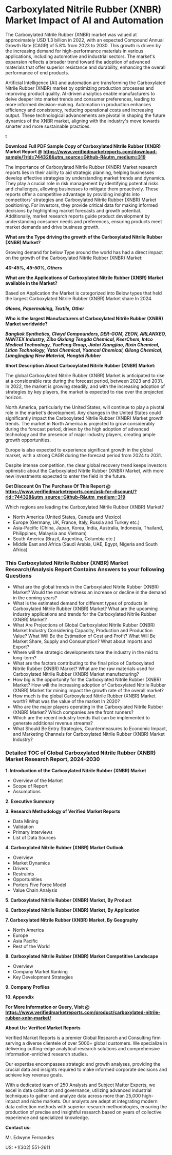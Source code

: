 <meta name="title" content="Global Carboxylated Nitrile Rubber (XNBR) Market Impact of AI and Automation"><meta name="description" content="The Carboxylated Nitrile Rubber (XNBR) market was valued at approximately USD 1.3 billion in 2022, with an expected Compound Annual Growth Rate (CAGR) of 5.8% from 202"><meta name="title" content="Carboxylated Nitrile Rubber (XNBR) Market Size, Share, Scope, Trends, Growth, Opportunities, Analysis, Forecast"><h1>Carboxylated Nitrile Rubber (XNBR) Market Impact of AI and Automation</h1><p>The Carboxylated Nitrile Rubber (XNBR) market was valued at approximately USD 1.3 billion in 2022, with an expected Compound Annual Growth Rate (CAGR) of 5.8% from 2023 to 2030. This growth is driven by the increasing demand for high-performance materials in various applications, including automotive and industrial sectors. The market's expansion reflects a broader trend toward the adoption of advanced materials that offer superior resistance and durability, enhancing the overall performance of end products.</p><p>Artificial Intelligence (AI) and automation are transforming the Carboxylated Nitrile Rubber (XNBR) market by optimizing production processes and improving product quality. AI-driven analytics enable manufacturers to delve deeper into market trends and consumer preferences, leading to more informed decision-making. Automation in production enhances efficiency and consistency, reducing operational costs and increasing output. These technological advancements are pivotal in shaping the future dynamics of the XNBR market, aligning with the industry's move towards smarter and more sustainable practices.</p>t</p><p id="" class=""><strong>Download Full PDF Sample Copy of Carboxylated Nitrile Rubber (XNBR) Market Report @ <a href="https://www.verifiedmarketreports.com/download-sample/?rid=744328&utm_source=Github-R&utm_medium=319" target="_blank">https://www.verifiedmarketreports.com/download-sample/?rid=744328&utm_source=Github-R&utm_medium=319</a></strong></p><p>The importance of&nbsp;Carboxylated Nitrile Rubber (XNBR) Market research reports lies in their ability to aid strategic planning, helping businesses develop effective strategies by understanding market trends and dynamics. They play a crucial role in risk management by identifying potential risks and challenges, allowing businesses to mitigate them proactively. These reports offer a competitive advantage by providing insights into competitors' strategies and Carboxylated Nitrile Rubber (XNBR) Market positioning. For investors, they provide critical data for making informed decisions by highlighting market forecasts and growth potential. Additionally, market research reports guide product development by understanding consumer needs and preferences, ensuring products meet market demands and drive business growth.</p><p><strong>What are the&nbsp;Type driving the growth of the Carboxylated Nitrile Rubber (XNBR) Market?</strong></p><p id="" class="">Growing demand for below Type around the world has had a direct impact on the growth of the Carboxylated Nitrile Rubber (XNBR) Market:</p><em><strong>40-45%, 45-50%, Others</strong></em></p><strong>What are the&nbsp;Applications&nbsp;of Carboxylated Nitrile Rubber (XNBR) Market available in the Market?</strong></p><p id="" class="">Based on Application the Market is categorized into Below types that held the largest Carboxylated Nitrile Rubber (XNBR) Market share In 2024.</p><em><strong>Gloves, Papermaking, Textile, Other</strong></em></p><strong>Who is the largest Manufacturers of Carboxylated Nitrile Rubber (XNBR) Market worldwide?</strong></p><p><em><strong>Bangkok Synthetics, Clwyd Compounders, DER-GOM, ZEON, ARLANXEO, NANTEX Industry, Zibo Qixiang Tengda Chemical, KeerChem, Intco Medical Technology, YueFeng Group, Jiatai Xiangjiao, Rixin Chemical, Litian Technology, Yatai Chemical, Yuancai Chemical, Qilong Chemical, Liangjingjing New Material, Hongtai Rubber</strong></em></p><p id="" class=""><strong>Short Description About Carboxylated Nitrile Rubber (XNBR) Market:</strong></p><p>The global Carboxylated Nitrile Rubber (XNBR) Market is anticipated to rise at a considerable rate during the forecast period, between 2023 and 2031. In 2022, the market is growing steadily, and with the increasing adoption of strategies by key players, the market is expected to rise over the projected horizon.</p><p>North America, particularly the United States, will continue to play a pivotal role in the market's development. Any changes in the United States could significantly impact the Carboxylated Nitrile Rubber (XNBR) Market growth trends. The market in North America is projected to grow considerably during the forecast period, driven by the high adoption of advanced technology and the presence of major industry players, creating ample growth opportunities.</p><p>Europe is also expected to experience significant growth in the global market, with a strong CAGR during the forecast period from 2024 to 2031.</p><p>Despite intense competition, the clear global recovery trend keeps investors optimistic about the Carboxylated Nitrile Rubber (XNBR) Market, with more new investments expected to enter the field in the future.</p><p id="" class=""><strong>Get Discount On The Purchase Of This Report @ <a href="https://www.verifiedmarketreports.com/ask-for-discount/?rid=744328&utm_source=Github-R&utm_medium=319" target="_blank">https://www.verifiedmarketreports.com/ask-for-discount/?rid=744328&utm_source=Github-R&utm_medium=319</a></strong></p>Which regions are leading the Carboxylated Nitrile Rubber (XNBR) Market?</p><ul><li>North America (United States, Canada and Mexico)</li><li>Europe (Germany, UK, France, Italy, Russia and Turkey etc.)</li><li>Asia-Pacific (China, Japan, Korea, India, Australia, Indonesia, Thailand, Philippines, Malaysia and Vietnam)</li><li>South America (Brazil, Argentina, Columbia etc.)</li><li>Middle East and Africa (Saudi Arabia, UAE, Egypt, Nigeria and South Africa)</li></ul><h3 id="" class="">This Carboxylated Nitrile Rubber (XNBR) Market Research/Analysis Report Contains Answers to your following Questions</h3><ul><li>What are the global trends in the Carboxylated Nitrile Rubber (XNBR) Market? Would the market witness an increase or decline in the demand in the coming years?</li><li>What is the estimated demand for different types of products in Carboxylated Nitrile Rubber (XNBR) Market? What are the upcoming industry applications and trends for the Carboxylated Nitrile Rubber (XNBR) Market?</li><li>What Are Projections of Global Carboxylated Nitrile Rubber (XNBR) Market Industry Considering Capacity, Production and Production Value? What Will Be the Estimation of Cost and Profit? What Will Be Market Share, Supply and Consumption? What about imports and Export?</li><li>Where will the strategic developments take the industry in the mid to long-term?</li><li>What are the factors contributing to the final price of Carboxylated Nitrile Rubber (XNBR) Market? What are the raw materials used for Carboxylated Nitrile Rubber (XNBR) Market manufacturing?</li><li>How big is the opportunity for the Carboxylated Nitrile Rubber (XNBR) Market? How will the increasing adoption of Carboxylated Nitrile Rubber (XNBR) Market for mining impact the growth rate of the overall market?</li><li>How much is the global Carboxylated Nitrile Rubber (XNBR) Market worth? What was the value of the market In 2020?</li><li>Who are the major players operating in the Carboxylated Nitrile Rubber (XNBR) Market? Which companies are the front runners?</li><li>Which are the recent industry trends that can be implemented to generate additional revenue streams?</li><li>What Should Be Entry Strategies, Countermeasures to Economic Impact, and Marketing Channels for Carboxylated Nitrile Rubber (XNBR) Market Industry?</li></ul><h3 id="" class="">Detailed TOC of Global Carboxylated Nitrile Rubber (XNBR) Market Research Report, 2024-2030</h3><p id="" class=""><strong>1. Introduction of the Carboxylated Nitrile Rubber (XNBR) Market</strong></p><ul><li>Overview of the Market</li><li>Scope of Report</li><li>Assumptions</li></ul><p id="" class=""><strong>2. Executive Summary</strong></p><p id="" class=""><strong>3. Research Methodology of Verified Market Reports</strong></p><ul><li>Data Mining</li><li>Validation</li><li>Primary Interviews</li><li>List of Data Sources</li></ul><p id="" class=""><strong>4. Carboxylated Nitrile Rubber (XNBR) Market Outlook</strong></p><ul><li>Overview</li><li>Market Dynamics</li><li>Drivers</li><li>Restraints</li><li>Opportunities</li><li>Porters Five Force Model</li><li>Value Chain Analysis</li></ul><p id="" class=""><strong>5. Carboxylated Nitrile Rubber (XNBR) Market, By Product</strong></p><p id="" class=""><strong>6. Carboxylated Nitrile Rubber (XNBR) Market, By Application</strong></p><p id="" class=""><strong>7. Carboxylated Nitrile Rubber (XNBR) Market, By Geography</strong></p><ul><li>North America</li><li>Europe</li><li>Asia Pacific</li><li>Rest of the World</li></ul><p id="" class=""><strong>8. Carboxylated Nitrile Rubber (XNBR) Market Competitive Landscape</strong></p><ul><li>Overview</li><li>Company Market Ranking</li><li>Key Development Strategies</li></ul><p id="" class=""><strong>9. Company Profiles</strong></p><p id="" class=""><strong>10. Appendix</strong></p><p id="" class=""><strong>For More Information or Query, Visit @ <a href="https://www.verifiedmarketreports.com/product/carboxylated-nitrile-rubber-xnbr-market/" target="_blank">https://www.verifiedmarketreports.com/product/carboxylated-nitrile-rubber-xnbr-market/</a></strong></p><p id="" class=""><strong>About Us: Verified Market Reports</strong></p><p id="" class="">Verified Market Reports is a premier Global Research and Consulting firm serving a diverse clientele of over 5000+ global customers. We specialize in delivering cutting-edge analytical research solutions and comprehensive information-enriched research studies.</p><p id="" class="">Our expertise encompasses strategic and growth analyses, providing the crucial data and insights required to make informed corporate decisions and achieve key revenue goals.</p><p id="" class="">With a dedicated team of 250 Analysts and Subject Matter Experts, we excel in data collection and governance, utilizing advanced industrial techniques to gather and analyze data across more than 25,000 high-impact and niche markets. Our analysts are adept at integrating modern data collection methods with superior research methodologies, ensuring the production of precise and insightful research based on years of collective experience and specialized knowledge.</p><p id="" class=""><strong>Contact us:</strong></p><p id="" class="">Mr. Edwyne Fernandes</p><p id="" class="">US: +1(302) 551-2611</p>